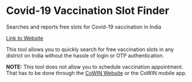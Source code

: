 # Covid-19 Vaccination Slot Finder
Searches and reports free slots for Covid-19 vaccination in India

[Link to Website](https://percyspecter.github.io/covid-vaccination-slot-finder/)

This tool allows you to quickly search for free vaccination slots in any district on India without the hassle of login or OTP authentication.

**NOTE:** This tool does not allow you to schedule vaccination appointment. That has to be done through the [CoWIN Website](https://www.cowin.gov.in) or the CoWIN mobile app.
